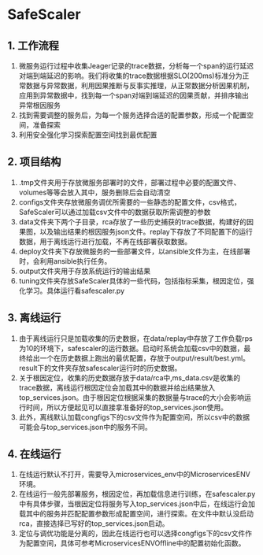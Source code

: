 # SafeScaler

## 1. 工作流程

1. 微服务运行过程中收集Jeager记录的trace数据，分析每一个span的运行延迟对端到端延迟的影响。我们将收集的trace数据根据SLO(200ms)标准分为正常数据与异常数据，利用因果推断与反事实推理，从正常数据分析因果机制，应用到异常数据中，找到每一个span对端到端延迟的因果贡献，并排序输出异常根因服务
2. 找到需要调整的服务后，为每一个服务选择合适的配置参数，形成一个配置空间，准备探索
3. 利用安全强化学习探索配置空间找到最优配置



## 2. 项目结构

1. .tmp文件夹用于存放微服务部署时的文件，部署过程中必要的配置文件、volumes等等会放入其中，服务删除后会自动清空
2. configs文件夹存放微服务调优所需要的一些静态的配置文件，csv格式，SafeScaler可以通过加载csv文件中的数据获取所需调整的参数
3. data文件夹下两个子目录，rca存放了一些历史捕获的trace数据，构建好的因果图，以及输出结果的根因服务json文件。replay下存放了不同配置下的运行数据，用于离线运行进行加载，不再在线部署获取数据。
4. deploy文件夹下存放微服务的一些部署文件，以ansible文件为主，在线部署时，会利用ansible执行任务。
5. output文件夹用于存放系统运行的输出结果
6. tuning文件夹存放SafeScaler具体的一些代码，包括指标采集，根因定位，强化学习。具体运行看safescaler.py

## 3. 离线运行

1. 由于离线运行只是加载收集的历史数据，在data/replay中存放了工作负载rps为10的环境下，safescaler的运行数据。启动时系统会加载csv中的数据，最终给出一个在历史数据上跑出的最优配置，存放于output/result/best.yml。result下的文件夹存放safescaler运行时的历史数据。
2. 关于根因定位，收集的历史数据存放于data/rca中,ms_data.csv是收集的trace数据，离线运行根因定位会加载其中的数据并给出结果放入top_services.json。由于根因定位根据采集的数据量与trace的大小会影响运行时间，所以方便起见可以直接拿准备好的top_services.json使用。
3. 此外，离线默认加载congfigs下的csv文件作为配置空间，所以csv中的数据可能会与top_services.json中的服务不同。

## 4. 在线运行

1. 在线运行默认不打开，需要导入microservices_env中的MicroservicesENV环境。
2. 在线运行一般先部署服务，根因定位，再加载信息进行训练，在safescaler.py中有具体步骤，当根因定位将服务写入top_services.json中后，在线运行会加载其中的服务并匹配配置参数形成配置空间，进行探索。在文件中默认没启动rca，直接选择已写好的top_services.json启动。
3. 定位与调优功能是分离的，因此在线运行也可以选择congfigs下的csv文件作为配置空间，具体可参考MicroservicesENVOffline中的配置初始化函数。

